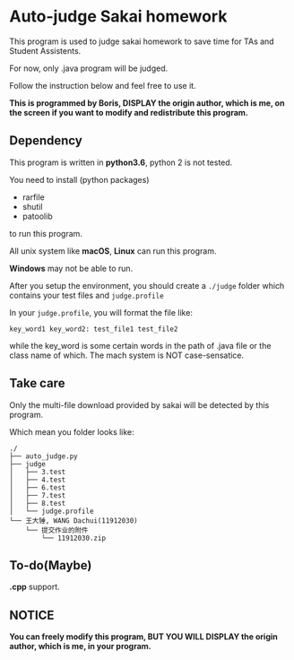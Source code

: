 # Auto-judge Sakai homework

This program is used to judge sakai homework to save time for TAs and Student Assistents.

For now, only .java program will be judged.

Follow the instruction below and feel free to use it.

__This is programmed by Boris, DISPLAY the origin author, which is me, on the screen if you want to modify and redistribute this program.__

## Dependency

This program is written in __python3.6__, python 2 is not tested.

You need to install (python packages)
- rarfile
- shutil
- patoolib

to run this program.

All unix system like __macOS__, __Linux__ can run this program.

__Windows__ may not be able to run.

After you setup the environment, you should create a `./judge` folder which contains your test files and `judge.profile`

In your `judge.profile`, you will format the file like:
```
key_word1 key_word2: test_file1 test_file2
```
while the key_word is some certain words in the path of .java file or the class name of which. The mach system is NOT case-sensatice.
## Take care

Only the multi-file download provided by sakai will be detected by this program.

Which mean you folder looks like:
```
./
├── auto_judge.py
├── judge
│   ├── 3.test
│   ├── 4.test
│   ├── 6.test
│   ├── 7.test
│   ├── 8.test
│   └── judge.profile
└── 王大锤, WANG Dachui(11912030)
    └── 提交作业的附件
        └── 11912030.zip
```
## To-do(Maybe)

__.cpp__ support.

## NOTICE

__You can freely modify this program, BUT YOU WILL DISPLAY the origin author, which is me, in your program.__

